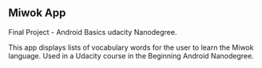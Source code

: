 ## Miwok App
Final Project - Android Basics udacity Nanodegree.

This app displays lists of vocabulary words for the user to learn the Miwok language. Used in a Udacity course in the Beginning Android Nanodegree.

